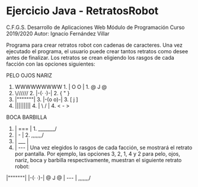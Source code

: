 # Ejercicio Java - RetratosRobot
C.F.G.S. Desarrollo de Aplicaciones Web
Módulo de Programación Curso 2019/2020
Autor: Ignacio Fernández Villar





Programa para crear retratos robot con cadenas de caracteres.
Una vez ejecutado el programa, el usuario puede crear tantos retratos como desee antes de finalizar.
Los retratos se crean eligiendo los rasgos de cada facción con las opciones siguientes:

PELO                OJOS                NARIZ
1. WWWWWWWWW		1. | O   O |		1. @   J   @
2. \\\//////		2. |-(· ·)-|		2. {   "   }
3. |"""""""|		3. |-(o o)-|		3. [   j   ]
4. |||||||||		4. | \   / |		4. <   -   >

BOCA                BARBILLA
1. |  ===  |		1. \_______/
2. |   -   |		2. \,,,,,,,/
3. |  ___  |
4. |  ---  |
Una vez elegidos lo rasgos de cada facción, se mostrará el retrato por pantalla. Por ejemplo, las opciones 3, 2, 1, 4 y 2 para pelo, ojos, nariz, boca y barbilla respectivamente, muestran el siguiente retrato robot:

|"""""""|
|-(· ·)-|
@   J   @
|  ---  |
\,,,,,,,/
